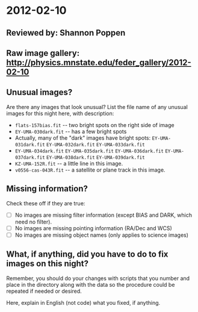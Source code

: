# 2012-02-10

## Reviewed by:   Shannon Poppen

## Raw image gallery: http://physics.mnstate.edu/feder_gallery/2012-02-10

## Unusual images?

Are there any images that look unusual? List the file name of any unusual images for this night here, with description:

+ `flats-157bias.fit` -- two bright spots on the right side of image
+ `EY-UMA-030dark.fit` -- has a few bright spots
+  Actually, many of the "dark" images have bright spots: `EY-UMA-031dark.fit` `EY-UMA-032dark.fit` `EY-UMA-033dark.fit` 
+  `EY-UMA-034dark.fit` `EY-UMA-035dark.fit` `EY-UMA-036dark.fit` `EY-UMA-037dark.fit` `EY-UMA-038dark.fit` `EY-UMA-039dark.fit`
+ `KZ-UMA-152R.fit` -- a little line in this image.
+ `v0556-cas-043R.fit` -- a satellite or plane track in this image.

## Missing information?

Check these off if they are true:

- [ ] No images are missing filter information (except BIAS and DARK, which need no filter).
- [ ] No images are missing pointing information (RA/Dec and WCS)
- [ ] No images are missing object names (only applies to science images)

## What, if anything, did you have to do to fix images on this night?

Remember, you should do your changes with scripts that you number and place in the
directory along with the data so the procedure could be repeated if needed or
desired.

Here, explain in English (not code) what you fixed, if anything.
